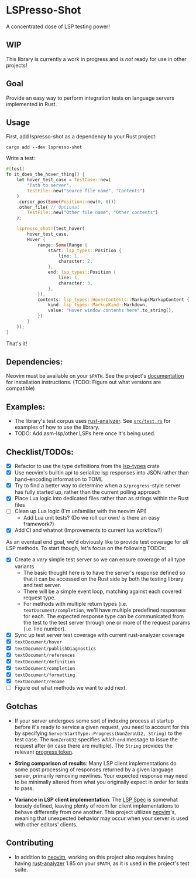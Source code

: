 # LSPresso-Shot

A concentrated dose of LSP testing power!

## WIP

This library is currently a work in progress and is *not* ready for use in other projects!

## Goal

Provide an easy way to perform integration tests on language servers implemented in Rust.

## Usage

First, add lspresso-shot as a dependency to your Rust project:

```shell
cargo add --dev lspresso-shot
```

Write a test:

```rust
#[test]
fn it_does_the_hover_thing() {
    let hover_test_case = TestCase::new(
        "Path to server",
        TestFile::new("Source file name", "Contents")
    )
    .cursor_pos(Some(Position::new(0, 0)))
    .other_file( // Optional
        TestFile::new("Other file name", "Other contents")
    );

    lspresso_shot!(test_hover(
        hover_test_case,
        Hover {
            range: Some(Range {
                start: lsp_types::Position {
                    line: 1,
                    character: 2,
                },
                end: lsp_types::Position {
                    line: 1,
                    character: 3,
                },
            }),
            contents: lsp_types::HoverContents::Markup(MarkupContent {
                kind: lsp_types::MarkupKind::Markdown,
                value: "Hover window contents here".to_string(),
            })
        }
    ));
}
```

That's it!

## Dependencies:

Neovim must be available on your `$PATH`. See the project's [documentation][nvim-install-docs]
for installation instructions. (TODO: Figure out what versions are compatible)

## Examples:

- The library's test corpus uses [rust-analyzer][rust-analyzer]. See [`src/test.rs`][repo-tests]
for examples of how to use the library.
- TODO: Add asm-lsp/other LSPs here once it's being used.

## Checklist/TODOs:

- [x] Refactor to use the type definitions from the [lsp-types](https://github.com/gluon-lang/lsp-types)
crate
- [x] Use neovim's builtin api to serialize lsp responses into JSON rather than
hand-encoding information to TOML
- [x] Try to find a better way to determine when a `$/progress`-style server has
fully started up, rather than the current polling approach
- [x] Place Lua logic into dedicated files rather than as strings within the Rust
files
- [ ] Clean up Lua logic (I'm unfamiliar with the neovim API)
    - Add Lua unit tests? (Do we roll our own/ is there an easy framework?)
- [x] Add CI and whatnot (Improvements to current lua workflow?)

As an eventual end goal, we'd obviously like to provide test coverage for *all* LSP methods.
To start though, let's focus on the following TODOs:

- [x] Create a *very* simple test server so we can ensure coverage of all type variants
    - The basic thought here is to have the server's response defined so that it can
      be accessed on the Rust side by both the testing library and test server.
    - There will be a simple event loop, matching against each covered request type.
    - For methods with multiple return types (i.e. `textDocument/completion`, we'll
      have multiple predefined responses for each. The expected response type can be communicated
      from the test to the test server through one or more of the request params (i.e.
      line number).
- [x] Sync up test server test coverage with current rust-analyzer coverage
- [x] `textDocument/hover`
- [x] `textDocument/publishDiagnostics`
- [x] `textDocument/references`
- [x] `textDocument/definition`
- [x] `textDocument/completion`
- [x] `textDocument/formatting`
- [x] `textDocument/rename`
- [ ] Figure out what methods we want to add next.

## Gotchas

- If your server undergoes some sort of indexing process at startup before it's ready
to service a given request, you need to account for this by specifying `ServerStartType::Progress(NonZeroU32, String)`
to the test case. The `NonZeroU32` specifies *which* `end` message to issue the request
after (in case there are multiple). The `String` provides the relevant [progress token][progress-token].

- **String comparison of results**: Many LSP client implementations do some post processing
of responses returned by a given language server, primarily removing newlines. Your expected
response may need to be minimally altered from what you originally expect in order for tests
to pass.

- **Variance in LSP client implementation**: The [LSP Spec][lsp-spec] is somewhat loosely defined,
leaving plenty of room for client implementations to behave differently from one another. This
project utilizes [neovim][nvim-repo]'s, meaning that unexpected behavior may occur when your server
is used with other editors' clients.

## Contributing

- In addition to [neovim][nvim-repo], working on this project also requires having having
[rust-analyzer][rust-analyzer] 1.85 on your `$PATH`, as it is used in the project's test suite.

[lsp-spec]: https://microsoft.github.io/language-server-protocol/specifications/lsp/3.17/specification/
[progress-token]: https://microsoft.github.io/language-server-protocol/specifications/lsp/3.17/specification/#progress
[nvim-repo]: https://github.com/neovim/neovim
[nvim-install-docs]: https://github.com/neovim/neovim#install-from-source
[rust-analyzer]: https://github.com/rust-lang/rust-analyzer
[repo-tests]: https://github.com/WillLillis/lspresso-shot/blob/master/src/test.rs

